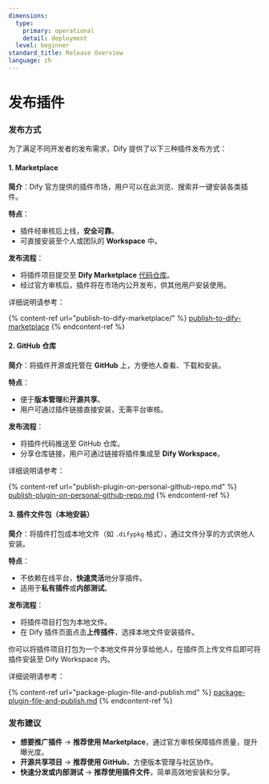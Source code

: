 ```yaml
---
dimensions:
  type:
    primary: operational
    detail: deployment
  level: beginner
standard_title: Release Overview
language: zh
---
```


# 发布插件

### 发布方式

为了满足不同开发者的发布需求，Dify 提供了以下三种插件发布方式：

#### **1. Marketplace**

**简介**：Dify 官方提供的插件市场，用户可以在此浏览、搜索并一键安装各类插件。

**特点**：

* 插件经审核后上线，**安全可靠**。
* 可直接安装至个人或团队的 **Workspace** 中。

**发布流程**：

* 将插件项目提交至 **Dify Marketplace** [代码仓库](https://github.com/langgenius/dify-plugins)。
* 经过官方审核后，插件将在市场内公开发布，供其他用户安装使用。

详细说明请参考：

{% content-ref url="publish-to-dify-marketplace/" %}
[publish-to-dify-marketplace](publish-to-dify-marketplace/)
{% endcontent-ref %}

#### 2. **GitHub 仓库**

**简介**：将插件开源或托管在 **GitHub** 上，方便他人查看、下载和安装。

**特点**：

* 便于**版本管理**和**开源共享**。
* 用户可通过插件链接直接安装，无需平台审核。

**发布流程**：

* 将插件代码推送至 GitHub 仓库。
* 分享仓库链接，用户可通过链接将插件集成至 **Dify Workspace**。

详细说明请参考：

{% content-ref url="publish-plugin-on-personal-github-repo.md" %}
[publish-plugin-on-personal-github-repo.md](publish-plugin-on-personal-github-repo.md)
{% endcontent-ref %}

#### 3. 插件文件包（本地安装）

**简介**：将插件打包成本地文件（如 `.difypkg` 格式），通过文件分享的方式供他人安装。

**特点**：

* 不依赖在线平台，**快速灵活**地分享插件。
* 适用于**私有插件**或**内部测试**。

**发布流程**：

* 将插件项目打包为本地文件。
* 在 Dify 插件页面点击**上传插件**，选择本地文件安装插件。

你可以将插件项目打包为一个本地文件并分享给他人，在插件页上传文件后即可将插件安装至 Dify Workspace 内。

详细说明请参考：

{% content-ref url="package-plugin-file-and-publish.md" %}
[package-plugin-file-and-publish.md](package-plugin-file-and-publish.md)
{% endcontent-ref %}

### **发布建议**

* **想要推广插件** → **推荐使用 Marketplace**，通过官方审核保障插件质量，提升曝光度。
* **开源共享项目** → **推荐使用 GitHub**，方便版本管理与社区协作。
* **快速分发或内部测试** → **推荐使用插件文件**，简单高效地安装和分享。